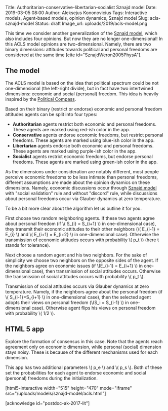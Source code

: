 Title: Authoritarian-conservative-libertarian-socialist Sznajd model
Date: 2019-03-05 08:00
Author: Aleksejus Kononovicius
Tags: Interactive models, Agent-based models, opinion dynamics, Sznajd model
Slug: acls-sznajd-model
Status: draft
Image_url: uploads/2019/acls-model.png

This time we consider another generalization of the
[Sznajd model]({filename}/articles/2019/sznajd-model.md), which also includes
four opinions. But now they are no longer one-dimensional! In this ACLS model
opinions are two-dimensional. Namely, there are two binary dimensions:
attitudes towards political and personal freedoms are considered at the same time
[cite id="SznajdWeron2005PhysA"].
<!--more-->

## The model

The ACLS model is based on the idea that political spectrum could be not
one-dimensional (the left-right divide), but in fact have two intertwined
dimensions: economic and social (personal) freedom. This idea is heavily inspired
by the [Political Compass](https://www.politicalcompass.org/).

Based on their binary (restrict or endorse) economic and personal freedom
attitudes agents can be split into four types:

* **Authoritarian** agents restrict both economic and personal freedoms. These
agents are marked using red-ish color in the app.
* **Conservative** agents endorse economic freedoms, but restrict personal
freedoms. These agents are marked using blue-ish color in the app.
* **Libertarian** agents endorse both economic and personal freedoms. These
agents are marked using purple-ish color in the app.
* **Socialist** agents restrict economic freedoms, but endorse personal
freedoms. These agents are marked using green-ish color in the app.

As the dimensions under consideration are notably different, most people
perceive economic freedoms to be less intimate than personal freedoms, different
assumptions are made about the opinion dynamics on these dimensions. Namely,
economic discussions occur through [Sznajd model]({filename}/articles/2019/sznajd-model.md)
with "social validation" rule and without "discord" rule, while discussions
about personal freedoms occur via Glauber dynamics at zero temperature. 

To be a bit more clear about the algorithm let us outline it for you.

First choose two random neighboring agents. If these two agents agree about
personal freedom (if \\\( S\_{i} = S\_{i+1} \\\) in one-dimensional case),
they transmit their economic attitudes to their other neighbors
(\\\( E\_{i-1} = E\_{i} \\\) and \\\( E\_{i+1} = E\_{i+2} \\\) in
one-dimensional case). Otherwise the transmission of economic attitudes occurs
with probability \\\( p\_t \\\) (here t stands for tolerance).

Next choose a random agent and his two neighbors. For the sake of simplicity we
choose two neighbors on the opposite sides of the agent. If the neighbors agree
on economic issues (if \\\(E\_{i-1} = E\_{i+1} \\\) in one-dimensional case), then
transmission of social attitudes occurs. Otherwise the transmission of social
attitudes occurs with probability \\\( p\_t \\\).

Transmission of social attitudes occurs via Glauber dynamics at zero temperature.
Namely, if the neighbors agree about the personal freedom
(if \\\( S\_{i-1}=S\_{i+1} \\\) in one-dimensional case), then the selected agent
adopts their views on personal freedom (\\\(S\_i = S\_{i-1} \\\) in one-dimensional case).
Otherwise agent flips his views on personal freedom with probability \\\( 1/2 \\\).

## HTML 5 app

Explore the formation of consensus in this case. Note that the agents reach
agreement only on economic dimension, while personal (social) dimension stays
noisy. These is because of the different mechanisms used for each dimension.

This app has two additional parameters \\\( p\_e \\\) and \\\( p\_s \\\). Both
of these set the probabilities for each agent to endorse economic and social
(personal) freedoms during the initialization.

[html5-interactive width="515" height="470" mode="iframe"
src="/uploads/models/sznajd-model/acls.html"]

[acknowledge id="postdoc-ak-2017-lit"]
